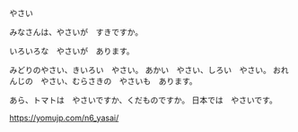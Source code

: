 やさい

みなさんは、やさいが　すきですか。

いろいろな　やさいが　あります。

みどりのやさい、きいろい　やさい。
あかい　やさい、しろい　やさい。
おれんじの　やさい、むらさきの　やさいも　あります。

あら、トマトは　やさいですか、くだものですか。
日本では　やさいです。

https://yomujp.com/n6_yasai/
